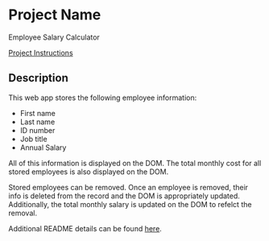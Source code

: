 # Project Name

Employee Salary Calculator

[Project Instructions](./INSTRUCTIONS.md)

## Description

This web app stores the following employee information: 

- First name
- Last name
- ID number
- Job title
- Annual Salary

All of this information is displayed on the DOM. The total monthly cost for all stored employees is also displayed on the DOM. 

Stored employees can be removed. Once an employee is removed, their info is deleted from the record and the DOM is appropriately updated. Additionally, the total monthly salary is updated on the DOM to refelct the removal. 

Additional README details can be found [here](https://github.com/PrimeAcademy/readme-template/blob/master/README.md).


